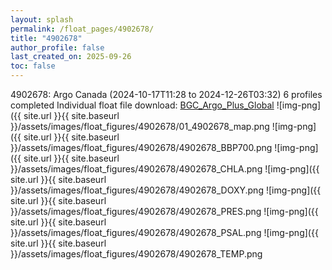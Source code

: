 ```yaml
---
layout: splash
permalink: /float_pages/4902678/
title: "4902678"
author_profile: false
last_created_on: 2025-09-26
toc: false
---
```

 
4902678: Argo Canada (2024-10-17T11:28 to 2024-12-26T03:32)
6 profiles completed
Individual float file download: [BGC_Argo_Plus_Global](https://ftp.soest.hawaii.edu/bgc_argo_plus/Individual_Floats/outliers_removed/4902678_Sprof_processed.nc)
![img-png]({{ site.url }}{{ site.baseurl }}/assets/images/float_figures/4902678/01_4902678_map.png
![img-png]({{ site.url }}{{ site.baseurl }}/assets/images/float_figures/4902678/4902678_BBP700.png
![img-png]({{ site.url }}{{ site.baseurl }}/assets/images/float_figures/4902678/4902678_CHLA.png
![img-png]({{ site.url }}{{ site.baseurl }}/assets/images/float_figures/4902678/4902678_DOXY.png
![img-png]({{ site.url }}{{ site.baseurl }}/assets/images/float_figures/4902678/4902678_PRES.png
![img-png]({{ site.url }}{{ site.baseurl }}/assets/images/float_figures/4902678/4902678_PSAL.png
![img-png]({{ site.url }}{{ site.baseurl }}/assets/images/float_figures/4902678/4902678_TEMP.png
